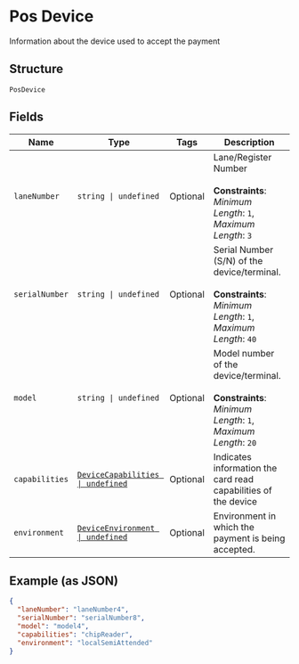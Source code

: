 
# Pos Device

Information about the device used to accept the payment

## Structure

`PosDevice`

## Fields

| Name | Type | Tags | Description |
|  --- | --- | --- | --- |
| `laneNumber` | `string \| undefined` | Optional | Lane/Register Number<br><br>**Constraints**: *Minimum Length*: `1`, *Maximum Length*: `3` |
| `serialNumber` | `string \| undefined` | Optional | Serial Number (S/N) of the device/terminal.<br><br>**Constraints**: *Minimum Length*: `1`, *Maximum Length*: `40` |
| `model` | `string \| undefined` | Optional | Model number of the device/terminal.<br><br>**Constraints**: *Minimum Length*: `1`, *Maximum Length*: `20` |
| `capabilities` | [`DeviceCapabilities \| undefined`](../../doc/models/device-capabilities.md) | Optional | Indicates information the card read capabilities of the device |
| `environment` | [`DeviceEnvironment \| undefined`](../../doc/models/device-environment.md) | Optional | Environment in which the payment is being accepted. |

## Example (as JSON)

```json
{
  "laneNumber": "laneNumber4",
  "serialNumber": "serialNumber8",
  "model": "model4",
  "capabilities": "chipReader",
  "environment": "localSemiAttended"
}
```


